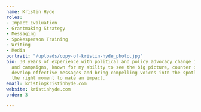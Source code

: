 ```yaml
---
name: Kristin Hyde
roles:
- Impact Evaluation
- Grantmaking Strategy
- Messaging
- Spokesperson Training
- Writing
- Media
portrait: "/uploads/copy-of-kristin-hyde_photo.jpg"
bio: 30 years of experience with political and policy advocacy change initiatives
  and campaigns, known for my ability to see the big picture, counter opposition,
  develop effective messages and bring compelling voices into the spotlight at just
  the right moment to make an impact.
email: kristin@kristinhyde.com
website: kristinhyde.com
order: 3

---
```

